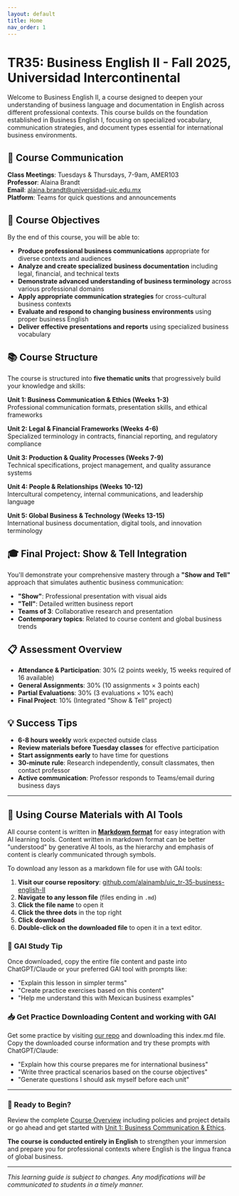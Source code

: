 ```yaml
---
layout: default
title: Home
nav_order: 1
---
```


# TR35: Business English II - Fall 2025, Universidad Intercontinental

Welcome to Business English II, a course designed to deepen your understanding of business language and documentation in English across different professional contexts. This course builds on the foundation established in Business English I, focusing on specialized vocabulary, communication strategies, and document types essential for international business environments.

## 📱 Course Communication
**Class Meetings**: Tuesdays & Thursdays, 7-9am, AMER103  
**Professor**: Alaina Brandt  
**Email**: alaina.brandt@universidad-uic.edu.mx  
**Platform**: Teams for quick questions and announcements

## 🎯 Course Objectives
By the end of this course, you will be able to:

- **Produce professional business communications** appropriate for diverse contexts and audiences
- **Analyze and create specialized business documentation** including legal, financial, and technical texts
- **Demonstrate advanced understanding of business terminology** across various professional domains
- **Apply appropriate communication strategies** for cross-cultural business contexts
- **Evaluate and respond to changing business environments** using proper business English
- **Deliver effective presentations and reports** using specialized business vocabulary

## 📚 Course Structure
The course is structured into **five thematic units** that progressively build your knowledge and skills:

**Unit 1: Business Communication & Ethics (Weeks 1-3)**  
Professional communication formats, presentation skills, and ethical frameworks

**Unit 2: Legal & Financial Frameworks (Weeks 4-6)**  
Specialized terminology in contracts, financial reporting, and regulatory compliance

**Unit 3: Production & Quality Processes (Weeks 7-9)**  
Technical specifications, project management, and quality assurance systems

**Unit 4: People & Relationships (Weeks 10-12)**  
Intercultural competency, internal communications, and leadership language

**Unit 5: Global Business & Technology (Weeks 13-15)**  
International business documentation, digital tools, and innovation terminology

## 🎓 Final Project: Show & Tell Integration
You'll demonstrate your comprehensive mastery through a **"Show and Tell"** approach that simulates authentic business communication:
- **"Show"**: Professional presentation with visual aids
- **"Tell"**: Detailed written business report
- **Teams of 3**: Collaborative research and presentation
- **Contemporary topics**: Related to course content and global business trends

## 📋 Assessment Overview
- **Attendance & Participation**: 30% (2 points weekly, 15 weeks required of 16 available)
- **General Assignments**: 30% (10 assignments × 3 points each)
- **Partial Evaluations**: 30% (3 evaluations × 10% each)
- **Final Project**: 10% (Integrated "Show & Tell" project)

## 💡 Success Tips
- **6-8 hours weekly** work expected outside class
- **Review materials before Tuesday classes** for effective participation
- **Start assignments early** to have time for questions
- **30-minute rule**: Research independently, consult classmates, then contact professor
- **Active communication**: Professor responds to Teams/email during business days

---

## 🤖 Using Course Materials with AI Tools

All course content is written in [**Markdown format**](https://docs.github.com/en/get-started/writing-on-github/getting-started-with-writing-and-formatting-on-github/basic-writing-and-formatting-syntax) for easy integration with AI learning tools. Content written in markdown format can be better "understood" by generative AI tools, as the hierarchy and emphasis of content is clearly communicated through symbols.

To download any lesson as a markdown file for use with GAI tools:

1. **Visit our course repository**: [github.com/alainamb/uic_tr-35-business-english-II](https://github.com/alainamb/uic_tr35-business-english-II)
2. **Navigate to any lesson file** (files ending in `.md`)
3. **Click the file name** to open it
4. **Click the three dots** in the top right
5. **Click download**
6. **Double-click on the downloaded file** to open it in a text editor.

### 📓 GAI Study Tip
Once downloaded, copy the entire file content and paste into ChatGPT/Claude or your preferred GAI tool with prompts like:
- "Explain this lesson in simpler terms"
- "Create practice exercises based on this content"
- "Help me understand this with Mexican business examples"

### 📥 Get Practice Downloading Content and working with GAI
Get some practice by visiting [our repo](https://github.com/alainamb/uic_tr35-business-english-II/blob/main/index.md) and downloading this index.md file. Copy the downloaded course information and try these prompts with ChatGPT/Claude:

- "Explain how this course prepares me for international business"
- "Write three practical scenarios based on the course objectives"
- "Generate questions I should ask myself before each unit"

---

### 🚀 Ready to Begin?
Review the complete [Course Overview](overview/overview.md) including policies and project details or go ahead and get started with [Unit 1: Business Communication & Ethics](unit1/unit1-overview.md).

**The course is conducted entirely in English** to strengthen your immersion and prepare you for professional contexts where English is the lingua franca of global business.

---
*This learning guide is subject to changes. Any modifications will be communicated to students in a timely manner.*
